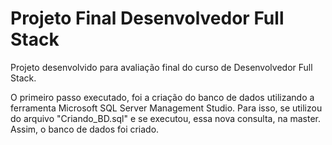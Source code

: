 # Projeto Final Desenvolvedor Full Stack
 Projeto desenvolvido para avaliação final do curso de Desenvolvedor Full Stack.

O primeiro passo executado, foi a criação do banco de dados utilizando a ferramenta Microsoft SQL Server Management Studio. Para isso, se utilizou do arquivo "Criando_BD.sql" e se executou, essa nova consulta, na master. Assim, o banco de dados foi criado.